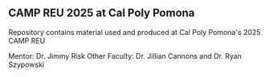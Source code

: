 ## CAMP REU 2025 at Cal Poly Pomona

Repository contains material used and produced at Cal Poly Pomona's 2025 CAMP REU

Mentor: Dr. Jimmy Risk
Other Faculty: Dr. Jillian Cannons and Dr. Ryan Szypowski